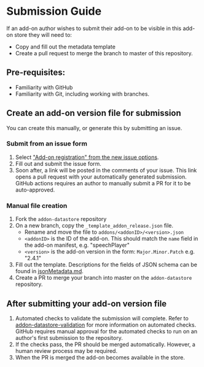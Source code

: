 # Submission Guide

If an add-on author wishes to submit their add-on to be visible in this add-on store they will need to:
- Copy and fill out the metadata template
- Create a pull request to merge the branch to master of this repository.

## Pre-requisites:
- Familiarity with GitHub
- Familiarity with Git, including working with branches.

## Create an add-on version file for submission
You can create this manually, or generate this by submitting an issue.

### Submit from an issue form
1. Select ["Add-on registration" from the new issue options](https://github.com/nvaccess/addon-datastore/issues/new/choose).
1. Fill out and submit the issue form.
1. Soon after, a link will be posted in the comments of your issue.
This link opens a pull request with your automatically generated submission.
GitHub actions requires an author to manually submit a PR for it to be auto-approved.

### Manual file creation
1. Fork the `addon-datastore` repository
1. On a new branch, copy the `_template_addon_release.json` file. 
	- Rename and move the file to `addons/<addonID>/<version>.json`
	- `<addonID>` is the ID of the add-on. This should match the `name` field in the add-on manifest, e.g. "speechPlayer"
	- `<version>` is the add-on version in the form: `Major.Minor.Patch` e.g. "2.4.1"
1. Fill out the template.
Descriptions for the fields of JSON schema can be found in [jsonMetadata.md](./jsonMetadata.md).
1. Create a PR to merge your branch into master on the `addon-datastore` repository.

## After submitting your add-on version file
1. Automated checks to validate the submission will complete.
Refer to [addon-datastore-validation](https://github.com/nvaccess/addon-datastore-validation) for more information on automated checks.
GitHub requires manual approval for the automated checks to run on an author's first submission to the repository.
1. If the checks pass, the PR should be merged automatically.
However, a human review process may be required.
1. When the PR is merged the add-on becomes available in the store.
